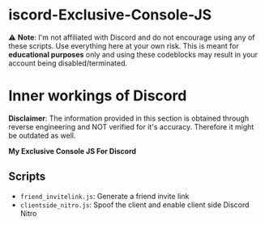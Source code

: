 # iscord-Exclusive-Console-JS

⚠️ **Note**: I'm not affiliated with Discord and do not encourage using any of these scripts. Use everything here at your own risk. This is meant for **educational purposes** only and using these codeblocks may result in your account being disabled/terminated.

# Inner workings of Discord

**Disclaimer**: The information provided in this section is obtained through reverse engineering and NOT verified for it's accuracy. Therefore it might be outdated as well.

**My Exclusive Console JS For Discord**

## Scripts

- `friend_invitelink.js`: Generate a friend invite link
- `clientside_nitro.js`: Spoof the client and enable client side Discord Nitro
